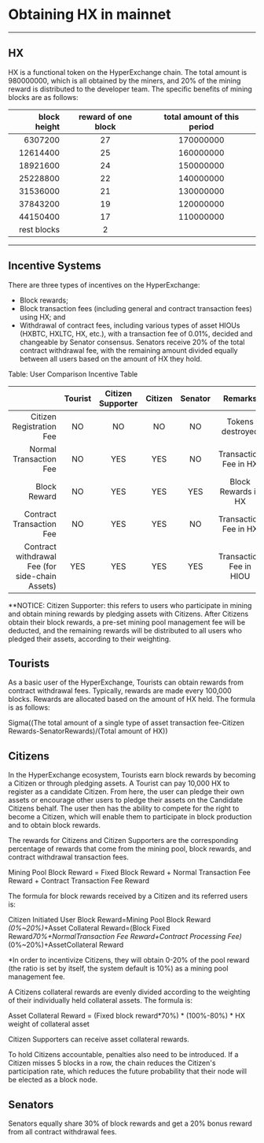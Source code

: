 # Obtaining HX in mainnet

---

## HX

HX is a functional token on the HyperExchange chain. The total amount is 980000000, which is all obtained by the miners, and 20% of the mining reward is distributed to the developer team. The specific benefits of mining blocks are as follows:

|block height| reward of one block | total amount of this period|
| ---------:|:----:|:---------:|
| 6307200|27|170000000|
| 12614400|25|160000000|
| 18921600|24|150000000|
| 25228800|22|140000000|
| 31536000|21|130000000|
| 37843200|19|120000000|
| 44150400|17|110000000|
|rest blocks|2||

---

## Incentive Systems

There are three types of incentives on the HyperExchange:

*	Block rewards;
*	Block transaction fees (including general and contract transaction fees) using HX; and
*	Withdrawal of contract fees, including various types of asset HIOUs (HXBTC, HXLTC, HX, etc.), with a transaction fee of 0.01%, decided and changeable by Senator consensus. Senators receive 20% of the total contract withdrawal fee, with the remaining amount divided equally between all users based on the amount of HX they hold.

Table: User Comparison Incentive Table

|                          | Tourist | Citizen Supporter | Citizen | Senator | Remarks |
| ---------:|:----:|:---------:|:------:|:---------:|:------:|
| Citizen Registration Fee| NO    | NO          | NO       | NO | Tokens destroyed|
| Normal Transaction Fee  | NO    | YES         | YES      | NO | Transaction Fee in HX|
| Block Reward            | NO    | YES         | YES      | YES| Block Rewards in HX|
| Contract Transaction Fee| NO    | YES         | YES      | NO |Transaction Fee in HX|
| Contract withdrawal Fee (for side-chain Assets)| YES     | YES| YES      | YES         | Transaction Fee in HIOU|

**NOTICE: Citizen Supporter: this refers to users who participate in mining and obtain mining rewards by pledging assets with Citizens. After Citizens obtain their block rewards, a pre-set mining pool management fee will be deducted, and the remaining rewards will be distributed to all users who pledged their assets, according to their weighting.

## Tourists

As a basic user of the HyperExchange, Tourists can obtain rewards from contract withdrawal fees. Typically, rewards are made every 100,000 blocks. Rewards are allocated based on the amount of HX held. The formula is as follows:

Sigma((The total amount of a single type of asset transaction fee-Citizen Rewards-SenatorRewards)/(Total amount of HX))

## Citizens

In the HyperExchange ecosystem, Tourists earn block rewards by becoming a Citizen or through pledging assets. A Tourist can pay 10,000 HX to register as a candidate Citizen. From here, the user can pledge their own assets or encourage other users to pledge their assets on the Candidate Citizens behalf. The user then has the ability to compete for the right to become a Citizen, which will enable them to participate in block production and to obtain block rewards.

The rewards for Citizens and Citizen Supporters are the corresponding percentage of rewards that come from the mining pool, block rewards, and contract withdrawal transaction fees.

Mining Pool Block Reward = Fixed Block Reward + Normal Transaction Fee Reward + Contract Transaction Fee Reward

The formula for block rewards received by a Citizen and its referred users is:

Citizen Initiated User Block Reward=Mining Pool Block Reward *(0%~20%)*+Asset Collateral Reward=(Block Fixed Reward*70%+NormalTransaction Fee Reward+Contract Processing Fee)*(0%~20%)+AssetCollateral Reward

*In order to incentivize Citizens, they will obtain 0-20% of the pool reward (the ratio is set by itself, the system default is 10%) as a mining pool management fee.

A Citizens collateral rewards are evenly divided according to the weighting of their individually held collateral assets.  The formula is:

Asset Collateral Reward = (Fixed block reward*70%) * (100%-80%) * HX weight of collateral asset

Citizen Supporters can receive asset collateral rewards. 

To hold Citizens accountable, penalties also need to be introduced. If a Citizen misses 5 blocks in a row, the chain reduces the Citizen's participation rate, which reduces the future probability that their node will be elected as a block node.

## Senators

Senators equally share 30% of block rewards and get a 20% bonus reward from all contract withdrawal fees.
